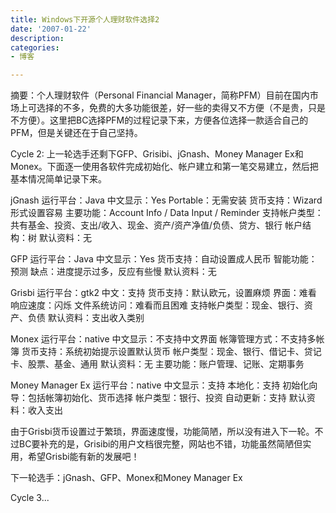 ```yaml
---
title: Windows下开源个人理财软件选择2
date: '2007-01-22'
description:
categories:
- 博客

---
```

摘要：个人理财软件（Personal Financial Manager，简称PFM）目前在国内市场上可选择的不多，免费的大多功能很差，好一些的卖得又不方便（不是贵，只是不方便）。这里把BC选择PFM的过程记录下来，方便各位选择一款适合自己的PFM，但是关键还在于自己坚持。

Cycle 2:
上一轮选手还剩下GFP、Grisibi、jGnash、Money Manager Ex和Monex。下面逐一使用各软件完成初始化、帐户建立和第一笔交易建立，然后把基本情况简单记录下来。

jGnash
运行平台：Java
中文显示：Yes
Portable：无需安装
货币支持：Wizard形式设置容易
主要功能：Account Info / Data Input / Reminder
支持帐户类型：共有基金、投资、支出/收入、现金、资产/资产净值/负债、贷方、银行
帐户结构：树
默认资料：无

GFP
运行平台：Java
中文显示：Yes
货币支持：自动设置成人民币
智能功能：预测
缺点：进度提示过多，反应有些慢
默认资料：无

Grisbi
运行平台：gtk2
中文：支持
货币支持：默认欧元，设置麻烦
界面：难看
响应速度：闪烁
文件系统访问：难看而且困难
支持帐户类型：现金、银行、资产、负债
默认资料：支出收入类别

Monex
运行平台：native
中文显示：不支持中文界面
帐簿管理方式：不支持多帐簿
货币支持：系统初始提示设置默认货币
帐户类型：现金、银行、借记卡、贷记卡、股票、基金、通用
默认资料：无
主要功能：账户管理、记账、定期事务

Money Manager Ex
运行平台：native
中文显示：支持
本地化：支持
初始化向导：包括帐簿初始化、货币选择
帐户类型：银行、投资
自动更新：支持
默认资料：收入支出

由于Grisbi货币设置过于繁琐，界面速度慢，功能简陋，所以没有进入下一轮。不过BC要补充的是，Grisibi的用户文档很完整，网站也不错，功能虽然简陋但实用，希望Grisbi能有新的发展吧！

下一轮选手：jGnash、GFP、Monex和Money Manager Ex

Cycle 3...